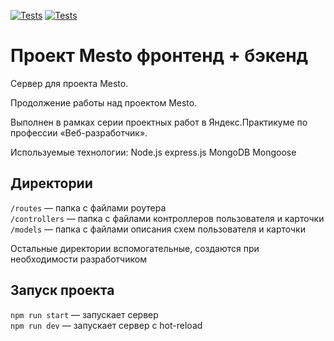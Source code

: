 [![Tests](https://github.com/${NataSolt}/${express-mesto-gha}/actions/workflows/tests-13-sprint.yml/badge.svg)](https://github.com/${NataSolt}/${express-mesto-gha}/actions/workflows/tests-13-sprint.yml) [![Tests](https://github.com/${NataSolt}/${express-mesto-gha}/actions/workflows/tests-14-sprint.yml/badge.svg)](https://github.com/${NataSolt}/${express-mesto-gha}/actions/workflows/tests-14-sprint.yml)
# Проект Mesto фронтенд + бэкенд


Cервер для проекта Mesto.

Продолжение работы над проектом Mesto.

Выполнен в рамках серии проектных работ в Яндекс.Практикуме по профессии «Веб-разработчик».


Используемые технологии:
Node.js
express.js
MongoDB
Mongoose

## Директории

`/routes` — папка с файлами роутера  
`/controllers` — папка с файлами контроллеров пользователя и карточки   
`/models` — папка с файлами описания схем пользователя и карточки  
  
Остальные директории вспомогательные, создаются при необходимости разработчиком

## Запуск проекта

`npm run start` — запускает сервер   
`npm run dev` — запускает сервер с hot-reload
